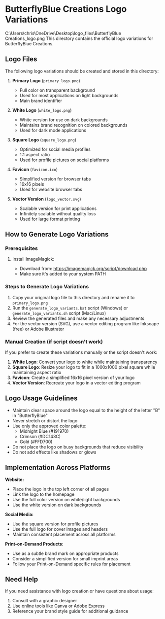 # ButterflyBlue Creations Logo Variations

C:\Users\chris\OneDrive\Desktop\logo_files\ButterflyBlue Creations_logo.png
This directory contains the official logo variations for ButterflyBlue Creations.

## Logo Files

The following logo variations should be created and stored in this directory:

1. **Primary Logo** (`primary_logo.png`)

   - Full color on transparent background
   - Used for most applications on light backgrounds
   - Main brand identifier

2. **White Logo** (`white_logo.png`)

   - White version for use on dark backgrounds
   - Maintains brand recognition on colored backgrounds
   - Used for dark mode applications

3. **Square Logo** (`square_logo.png`)

   - Optimized for social media profiles
   - 1:1 aspect ratio
   - Used for profile pictures on social platforms

4. **Favicon** (`favicon.ico`)

   - Simplified version for browser tabs
   - 16x16 pixels
   - Used for website browser tabs

5. **Vector Version** (`logo_vector.svg`)

   - Scalable version for print applications
   - Infinitely scalable without quality loss
   - Used for large format printing

## How to Generate Logo Variations

### Prerequisites

1. Install ImageMagick:

   - Download from: https://imagemagick.org/script/download.php
   - Make sure it's added to your system PATH

### Steps to Generate Logo Variations

1. Copy your original logo file to this directory and rename it to `primary_logo.png`
2. Run the `generate_logo_variants.bat` script (Windows) or `generate_logo_variants.sh` script (Mac/Linux)
3. Review the generated files and make any necessary adjustments
4. For the vector version (SVG), use a vector editing program like Inkscape (free) or Adobe Illustrator

### Manual Creation (if script doesn't work)

If you prefer to create these variations manually or the script doesn't work:

1. **White Logo**: Convert your logo to white while maintaining transparency
2. **Square Logo**: Resize your logo to fit in a 1000x1000 pixel square while maintaining aspect ratio
3. **Favicon**: Create a simplified 16x16 pixel version of your logo
4. **Vector Version**: Recreate your logo in a vector editing program

## Logo Usage Guidelines

- Maintain clear space around the logo equal to the height of the letter "B" in "ButterflyBlue"
- Never stretch or distort the logo
- Use only the approved color palette:
  - Midnight Blue (#191970)
  - Crimson (#DC143C)
  - Gold (#FFD700)
- Do not place the logo on busy backgrounds that reduce visibility
- Do not add effects like shadows or glows

## Implementation Across Platforms

**Website:**

- Place the logo in the top left corner of all pages
- Link the logo to the homepage
- Use the full color version on white/light backgrounds
- Use the white version on dark backgrounds

**Social Media:**

- Use the square version for profile pictures
- Use the full logo for cover images and headers
- Maintain consistent placement across all platforms

**Print-on-Demand Products:**

- Use as a subtle brand mark on appropriate products
- Consider a simplified version for small imprint areas
- Follow your Print-on-Demand specific rules for placement

## Need Help

If you need assistance with logo creation or have questions about usage:
1. Consult with a graphic designer
2. Use online tools like Canva or Adobe Express
3. Reference your brand style guide for additional guidance
